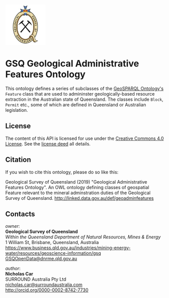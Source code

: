 <img src="style/gsq.jpg" style="width:25%" />  

# GSQ Geological Administrative Features Ontology
This ontology defines a series of subclasses of the [GeoSPARQL Ontology's](https://www.opengeospatial.org/standards/geosparql) `Feature` class that are used to admininster geologically-based resource extraction in the Australian state of Queensland. The classes include `Block`, `Permit` etc., some of which are defined in Queensland or Australian legislation.


## License
The content of this API is licensed for use under the [Creative Commons 4.0 License](https://creativecommons.org/licenses/by/4.0/). See the [license deed](LICENSE) all details.


## Citation
If you wish to cite this ontology, please do so like this:

Geological Survey of Queensland (2019) "Geological Administrative Features Ontology". An OWL ontology defining classes of geospatial Feature relevant to the mineral adminstration duties of the Geological Survey of Queensland. http://linked.data.gov.au/def/geoadminfeatures


## Contacts
*owner*:  
**Geological Survey of Queensland**  
*Within the Queensland Department of Natural Resources, Mines & Energy*  
1 William St, Brisbane, Queensland, Australia  
<https://www.business.qld.gov.au/industries/mining-energy-water/resources/geoscience-information/gsq>  
<GSQOpenData@dnrme.qld.gov.au>  

*author*:  
**Nicholas Car**  
SURROUND Australia Pty Ltd  
<nicholas.car@surroundaustralia.com>  
<http://orcid.org/0000-0002-8742-7730>  
